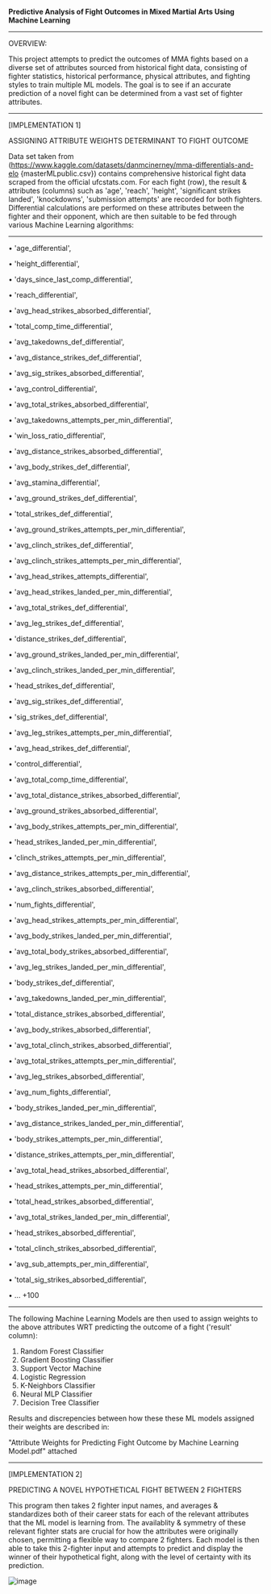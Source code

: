 **Predictive Analysis of Fight Outcomes in Mixed Martial Arts Using Machine Learning**
________________________________________________________________________________________________________________

OVERVIEW:

This project attempts to predict the outcomes of MMA fights based on a diverse set of attributes sourced from historical fight data, consisting of fighter statistics, historical performance, physical attributes, and fighting styles to train multiple ML models. The goal is to see if an accurate prediction of a novel fight can be determined from a vast set of fighter attributes. 

________________________________________________________________________________________________________________

[IMPLEMENTATION 1]

ASSIGNING ATTRIBUTE WEIGHTS DETERMINANT TO FIGHT OUTCOME

Data set taken from (https://www.kaggle.com/datasets/danmcinerney/mma-differentials-and-elo {masterMLpublic.csv}) contains comprehensive historical fight data scraped from the official ufcstats.com. For each fight (row), the result & attributes (columns) such as 'age', 'reach', 'height', 'significant strikes landed', 'knockdowns', 'submission attempts' are recorded for both fighters. Differential calculations are performed on these attributes between the fighter and their opponent, which are then suitable to be fed through various Machine Learning algorithms:

________________________________________________________________________________________________________________

• 'age_differential',

• 'height_differential',

• 'days_since_last_comp_differential',

• 'reach_differential',

• 'avg_head_strikes_absorbed_differential',

• 'total_comp_time_differential',

• 'avg_takedowns_def_differential',

• 'avg_distance_strikes_def_differential',

• 'avg_sig_strikes_absorbed_differential',

• 'avg_control_differential',

• 'avg_total_strikes_absorbed_differential',

• 'avg_takedowns_attempts_per_min_differential',

• 'win_loss_ratio_differential',

• 'avg_distance_strikes_absorbed_differential',

• 'avg_body_strikes_def_differential',

• 'avg_stamina_differential',

• 'avg_ground_strikes_def_differential',

• 'total_strikes_def_differential',

• 'avg_ground_strikes_attempts_per_min_differential',

• 'avg_clinch_strikes_def_differential',

• 'avg_clinch_strikes_attempts_per_min_differential',

• 'avg_head_strikes_attempts_differential',

• 'avg_head_strikes_landed_per_min_differential',

• 'avg_total_strikes_def_differential',

• 'avg_leg_strikes_def_differential',

• 'distance_strikes_def_differential',

• 'avg_ground_strikes_landed_per_min_differential',

• 'avg_clinch_strikes_landed_per_min_differential',

• 'head_strikes_def_differential',

• 'avg_sig_strikes_def_differential',

• 'sig_strikes_def_differential',

• 'avg_leg_strikes_attempts_per_min_differential',

• 'avg_head_strikes_def_differential',

• 'control_differential',

• 'avg_total_comp_time_differential',

• 'avg_total_distance_strikes_absorbed_differential',

• 'avg_ground_strikes_absorbed_differential',

• 'avg_body_strikes_attempts_per_min_differential',

• 'head_strikes_landed_per_min_differential',

• 'clinch_strikes_attempts_per_min_differential',

• 'avg_distance_strikes_attempts_per_min_differential',

• 'avg_clinch_strikes_absorbed_differential',

• 'num_fights_differential',

• 'avg_head_strikes_attempts_per_min_differential',

• 'avg_body_strikes_landed_per_min_differential',

• 'avg_total_body_strikes_absorbed_differential',

• 'avg_leg_strikes_landed_per_min_differential',

• 'body_strikes_def_differential',

• 'avg_takedowns_landed_per_min_differential',

• 'total_distance_strikes_absorbed_differential',

• 'avg_body_strikes_absorbed_differential',

• 'avg_total_clinch_strikes_absorbed_differential',

• 'avg_total_strikes_attempts_per_min_differential',

• 'avg_leg_strikes_absorbed_differential',

• 'avg_num_fights_differential',

• 'body_strikes_landed_per_min_differential',

• 'avg_distance_strikes_landed_per_min_differential',

• 'body_strikes_attempts_per_min_differential',

• 'distance_strikes_attempts_per_min_differential',

• 'avg_total_head_strikes_absorbed_differential',

• 'head_strikes_attempts_per_min_differential',

• 'total_head_strikes_absorbed_differential',

• 'avg_total_strikes_landed_per_min_differential',

• 'head_strikes_absorbed_differential',

• 'total_clinch_strikes_absorbed_differential',

• 'avg_sub_attempts_per_min_differential',

• 'total_sig_strikes_absorbed_differential',

• ... +100

________________________________________________________________________________________________________________

The following Machine Learning Models are then used to assign weights to the above attributes WRT predicting the outcome of a fight ('result' column):

1) Random Forest Classifier
2) Gradient Boosting Classifier
3) Support Vector Machine
4) Logistic Regression
5) K-Neighbors Classifier
6) Neural MLP Classifier
7) Decision Tree Classifier

Results and discrepencies between how these these ML models assigned their weights are described in: 

"Attribute Weights for Predicting Fight Outcome by Machine Learning Model.pdf" attached

________________________________________________________________________________________________________________

[IMPLEMENTATION 2]

PREDICTING A NOVEL HYPOTHETICAL FIGHT BETWEEN 2 FIGHTERS

This program then takes 2 fighter input names, and averages & standardizes both of their career stats for each of the relevant attributes that the ML model is learning from. The availablity & symmetry of these relevant fighter stats are crucial for how the attributes were originally chosen, permitting a flexible way to compare 2 fighters. 
Each model is then able to take this 2-fighter input and attempts to predict and display the winner of their hypothetical fight, along with the level of certainty with its prediction.  


![image](https://github.com/user-attachments/assets/52cefd71-831f-4503-a6da-a8ef694c9040)



